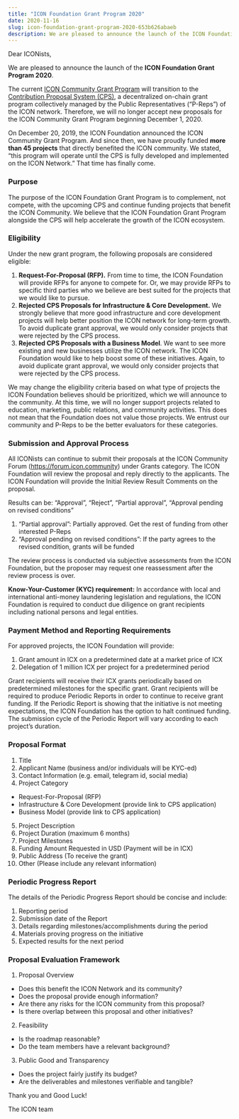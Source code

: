```yaml
---
title: "ICON Foundation Grant Program 2020"
date: 2020-11-16
slug: icon-foundation-grant-program-2020-653b626abaeb
description: We are pleased to announce the launch of the ICON Foundation Grant Program.
---
```


Dear ICONists,

We are pleased to announce the launch of the **ICON Foundation Grant Program 2020**.

The current [ICON Community Grant Program](https://medium.com/helloiconworld/icon-community-grant-program-2551a1d84d1) will transition to the [Contribution Proposal System (CPS)](https://medium.com/stakin/icons-contribution-proposal-system-explained-e610efcba346), a decentralized on-chain grant program collectively managed by the Public Representatives (“P-Reps”) of the ICON network. Therefore, we will no longer accept new proposals for the ICON Community Grant Program beginning December 1, 2020.

On December 20, 2019, the ICON Foundation announced the ICON Community Grant Program. And since then, we have proudly funded **more than 45 projects** that directly benefited the ICON community. We stated, “this program will operate until the CPS is fully developed and implemented on the ICON Network.” That time has finally come.

### Purpose

The purpose of the ICON Foundation Grant Program is to complement, not compete, with the upcoming CPS and continue funding projects that benefit the ICON Community. We believe that the ICON Foundation Grant Program alongside the CPS will help accelerate the growth of the ICON ecosystem.

### Eligibility

Under the new grant program, the following proposals are considered eligible:

1. **Request-For-Proposal (RFP).** From time to time, the ICON Foundation will provide RFPs for anyone to compete for. Or, we may provide RFPs to specific third parties who we believe are best suited for the projects that we would like to pursue.
2. **Rejected CPS Proposals for Infrastructure & Core Development.** We strongly believe that more good infrastructure and core development projects will help better position the ICON network for long-term growth. To avoid duplicate grant approval, we would only consider projects that were rejected by the CPS process.
3. **Rejected CPS Proposals with a Business Model**. We want to see more existing and new businesses utilize the ICON network. The ICON Foundation would like to help boost some of these initiatives. Again, to avoid duplicate grant approval, we would only consider projects that were rejected by the CPS process.

We may change the eligibility criteria based on what type of projects the ICON Foundation believes should be prioritized, which we will announce to the community. At this time, we will no longer support projects related to education, marketing, public relations, and community activities. This does not mean that the Foundation does not value those projects. We entrust our community and P-Reps to be the better evaluators for these categories.

### Submission and Approval Process

All ICONists can continue to submit their proposals at the ICON Community Forum (<https://forum.icon.community>) under Grants category. The ICON Foundation will review the proposal and reply directly to the applicants. The ICON Foundation will provide the Initial Review Result Comments on the proposal.

Results can be: “Approval”, “Reject”, “Partial approval”, “Approval pending on revised conditions”

1. “Partial approval”: Partially approved. Get the rest of funding from other interested P-Reps
2. “Approval pending on revised conditions”: If the party agrees to the revised condition, grants will be funded

The review process is conducted via subjective assessments from the ICON Foundation, but the proposer may request one reassessment after the review process is over.

**Know-Your-Customer (KYC) requirement:** In accordance with local and international anti-money laundering legislation and regulations, the ICON Foundation is required to conduct due diligence on grant recipients including national persons and legal entities.

### Payment Method and Reporting Requirements

For approved projects, the ICON Foundation will provide:

1. Grant amount in ICX on a predetermined date at a market price of ICX
2. Delegation of 1 million ICX per project for a predetermined period

Grant recipients will receive their ICX grants periodically based on predetermined milestones for the specific grant. Grant recipients will be required to produce Periodic Reports in order to continue to receive grant funding. If the Periodic Report is showing that the initiative is not meeting expectations, the ICON Foundation has the option to halt continued funding. The submission cycle of the Periodic Report will vary according to each project’s duration.

### Proposal Format

1. Title
2. Applicant Name (business and/or individuals will be KYC-ed)
3. Contact Information (e.g. email, telegram id, social media)
4. Project Category  
* Request-For-Proposal (RFP)  
* Infrastructure & Core Development (provide link to CPS application)  
* Business Model (provide link to CPS application)
5. Project Description
6. Project Duration (maximum 6 months)
7. Project Milestones
8. Funding Amount Requested in USD (Payment will be in ICX)
9. Public Address (To receive the grant)
10. Other (Please include any relevant information)

### Periodic Progress Report

The details of the Periodic Progress Report should be concise and include:

1. Reporting period
2. Submission date of the Report
3. Details regarding milestones/accomplishments during the period
4. Materials proving progress on the initiative
5. Expected results for the next period

### Proposal Evaluation Framework

1. Proposal Overview  
* Does this benefit the ICON Network and its community?  
* Does the proposal provide enough information?  
* Are there any risks for the ICON community from this proposal?  
* Is there overlap between this proposal and other initiatives?
2. Feasibility  
* Is the roadmap reasonable?  
* Do the team members have a relevant background?
3. Public Good and Transparency  
* Does the project fairly justify its budget?  
* Are the deliverables and milestones verifiable and tangible?

Thank you and Good Luck!

The ICON team

